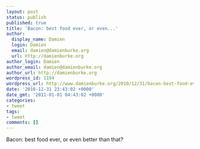 ```yaml
---
layout: post
status: publish
published: true
title: 'Bacon: best food ever, or even...'
author:
  display_name: Damien
  login: Damien
  email: damien@damienburke.org
  url: http://damienburke.org
author_login: Damien
author_email: damien@damienburke.org
author_url: http://damienburke.org
wordpress_id: 1194
wordpress_url: http://www.damienburke.org/2010/12/31/bacon-best-food-ever-or-even/
date: '2010-12-31 23:43:02 +0000'
date_gmt: '2011-01-01 04:43:02 +0000'
categories:
- tweet
tags:
- tweet
comments: []
---
```

<p>Bacon: best food ever, or even better than that?</p>

